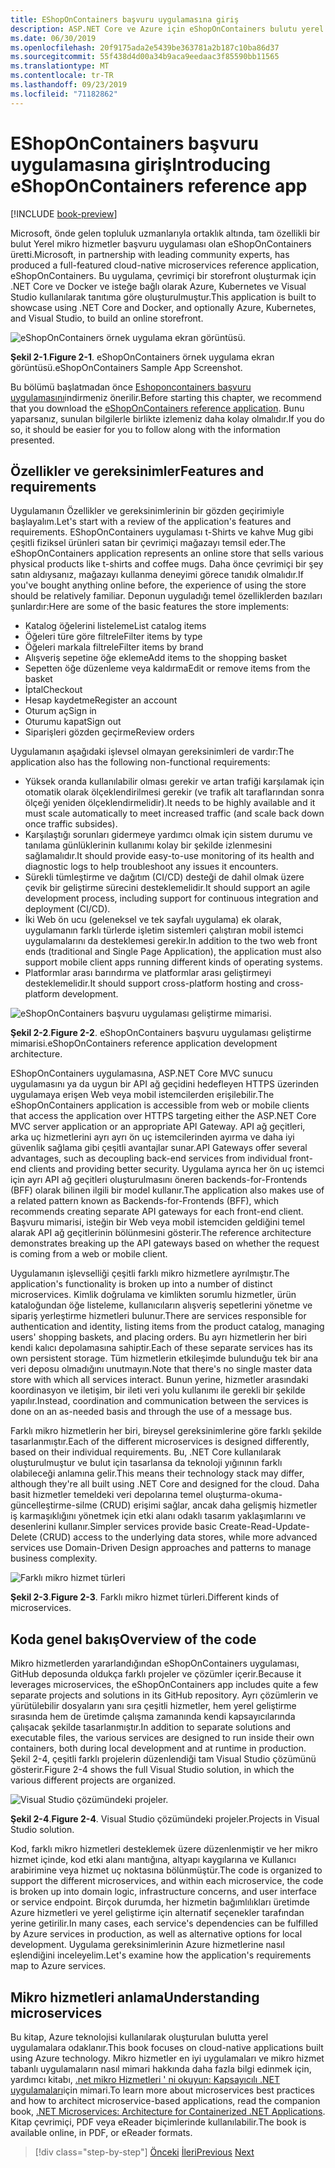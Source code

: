```yaml
---
title: EShopOnContainers başvuru uygulamasına giriş
description: ASP.NET Core ve Azure için eShopOnContainers bulutu yerel mikro hizmetleri başvuru uygulamasına giriş.
ms.date: 06/30/2019
ms.openlocfilehash: 20f9175ada2e5439be363781a2b187c10ba86d37
ms.sourcegitcommit: 55f438d4d00a34b9aca9eedaac3f85590bb11565
ms.translationtype: MT
ms.contentlocale: tr-TR
ms.lasthandoff: 09/23/2019
ms.locfileid: "71182862"
---
```

# <a name="introducing-eshoponcontainers-reference-app"></a><span data-ttu-id="76d98-103">EShopOnContainers başvuru uygulamasına giriş</span><span class="sxs-lookup"><span data-stu-id="76d98-103">Introducing eShopOnContainers reference app</span></span>

[!INCLUDE [book-preview](../../../includes/book-preview.md)]

<span data-ttu-id="76d98-104">Microsoft, önde gelen topluluk uzmanlarıyla ortaklık altında, tam özellikli bir bulut Yerel mikro hizmetler başvuru uygulaması olan eShopOnContainers üretti.</span><span class="sxs-lookup"><span data-stu-id="76d98-104">Microsoft, in partnership with leading community experts, has produced a full-featured cloud-native microservices reference application, eShopOnContainers.</span></span> <span data-ttu-id="76d98-105">Bu uygulama, çevrimiçi bir storefront oluşturmak için .NET Core ve Docker ve isteğe bağlı olarak Azure, Kubernetes ve Visual Studio kullanılarak tanıtıma göre oluşturulmuştur.</span><span class="sxs-lookup"><span data-stu-id="76d98-105">This application is built to showcase using .NET Core and Docker, and optionally Azure, Kubernetes, and Visual Studio, to build an online storefront.</span></span>

![eShopOnContainers örnek uygulama ekran görüntüsü.](./media/eshoponcontainers-sample-app-screenshot.png)

<span data-ttu-id="76d98-107">**Şekil 2-1**.</span><span class="sxs-lookup"><span data-stu-id="76d98-107">**Figure 2-1**.</span></span> <span data-ttu-id="76d98-108">eShopOnContainers örnek uygulama ekran görüntüsü.</span><span class="sxs-lookup"><span data-stu-id="76d98-108">eShopOnContainers Sample App Screenshot.</span></span>

<span data-ttu-id="76d98-109">Bu bölümü başlatmadan önce [Eshoponcontainers başvuru uygulamasını](https://github.com/dotnet-architecture/eShopOnContainers)indirmeniz önerilir.</span><span class="sxs-lookup"><span data-stu-id="76d98-109">Before starting this chapter, we recommend that you download the [eShopOnContainers reference application](https://github.com/dotnet-architecture/eShopOnContainers).</span></span> <span data-ttu-id="76d98-110">Bunu yaparsanız, sunulan bilgilerle birlikte izlemeniz daha kolay olmalıdır.</span><span class="sxs-lookup"><span data-stu-id="76d98-110">If you do so, it should be easier for you to follow along with the information presented.</span></span>

## <a name="features-and-requirements"></a><span data-ttu-id="76d98-111">Özellikler ve gereksinimler</span><span class="sxs-lookup"><span data-stu-id="76d98-111">Features and requirements</span></span>

<span data-ttu-id="76d98-112">Uygulamanın Özellikler ve gereksinimlerinin bir gözden geçirimiyle başlayalım.</span><span class="sxs-lookup"><span data-stu-id="76d98-112">Let's start with a review of the application's features and requirements.</span></span> <span data-ttu-id="76d98-113">EShopOnContainers uygulaması t-Shirts ve kahve Mug gibi çeşitli fiziksel ürünleri satan bir çevrimiçi mağazayı temsil eder.</span><span class="sxs-lookup"><span data-stu-id="76d98-113">The eShopOnContainers application represents an online store that sells various physical products like t-shirts and coffee mugs.</span></span> <span data-ttu-id="76d98-114">Daha önce çevrimiçi bir şey satın aldıysanız, mağazayı kullanma deneyimi görece tanıdık olmalıdır.</span><span class="sxs-lookup"><span data-stu-id="76d98-114">If you've bought anything online before, the experience of using the store should be relatively familiar.</span></span> <span data-ttu-id="76d98-115">Deponun uyguladığı temel özelliklerden bazıları şunlardır:</span><span class="sxs-lookup"><span data-stu-id="76d98-115">Here are some of the basic features the store implements:</span></span>

- <span data-ttu-id="76d98-116">Katalog öğelerini listeleme</span><span class="sxs-lookup"><span data-stu-id="76d98-116">List catalog items</span></span>
- <span data-ttu-id="76d98-117">Öğeleri türe göre filtrele</span><span class="sxs-lookup"><span data-stu-id="76d98-117">Filter items by type</span></span>
- <span data-ttu-id="76d98-118">Öğeleri markala filtrele</span><span class="sxs-lookup"><span data-stu-id="76d98-118">Filter items by brand</span></span>
- <span data-ttu-id="76d98-119">Alışveriş sepetine öğe ekleme</span><span class="sxs-lookup"><span data-stu-id="76d98-119">Add items to the shopping basket</span></span>
- <span data-ttu-id="76d98-120">Sepetten öğe düzenleme veya kaldırma</span><span class="sxs-lookup"><span data-stu-id="76d98-120">Edit or remove items from the basket</span></span>
- <span data-ttu-id="76d98-121">İptal</span><span class="sxs-lookup"><span data-stu-id="76d98-121">Checkout</span></span>
- <span data-ttu-id="76d98-122">Hesap kaydetme</span><span class="sxs-lookup"><span data-stu-id="76d98-122">Register an account</span></span>
- <span data-ttu-id="76d98-123">Oturum aç</span><span class="sxs-lookup"><span data-stu-id="76d98-123">Sign in</span></span>
- <span data-ttu-id="76d98-124">Oturumu kapat</span><span class="sxs-lookup"><span data-stu-id="76d98-124">Sign out</span></span>
- <span data-ttu-id="76d98-125">Siparişleri gözden geçirme</span><span class="sxs-lookup"><span data-stu-id="76d98-125">Review orders</span></span>

<span data-ttu-id="76d98-126">Uygulamanın aşağıdaki işlevsel olmayan gereksinimleri de vardır:</span><span class="sxs-lookup"><span data-stu-id="76d98-126">The application also has the following non-functional requirements:</span></span>

- <span data-ttu-id="76d98-127">Yüksek oranda kullanılabilir olması gerekir ve artan trafiği karşılamak için otomatik olarak ölçeklendirilmesi gerekir (ve trafik alt taraflarından sonra ölçeği yeniden ölçeklendirmelidir).</span><span class="sxs-lookup"><span data-stu-id="76d98-127">It needs to be highly available and it must scale automatically to meet increased traffic (and scale back down once traffic subsides).</span></span> 
- <span data-ttu-id="76d98-128">Karşılaştığı sorunları gidermeye yardımcı olmak için sistem durumu ve tanılama günlüklerinin kullanımı kolay bir şekilde izlenmesini sağlamalıdır.</span><span class="sxs-lookup"><span data-stu-id="76d98-128">It should provide easy-to-use monitoring of its health and diagnostic logs to help troubleshoot any issues it encounters.</span></span> 
- <span data-ttu-id="76d98-129">Sürekli tümleştirme ve dağıtım (CI/CD) desteği de dahil olmak üzere çevik bir geliştirme sürecini desteklemelidir.</span><span class="sxs-lookup"><span data-stu-id="76d98-129">It should support an agile development process, including support for continuous integration and deployment (CI/CD).</span></span> 
- <span data-ttu-id="76d98-130">İki Web ön ucu (geleneksel ve tek sayfalı uygulama) ek olarak, uygulamanın farklı türlerde işletim sistemleri çalıştıran mobil istemci uygulamalarını da desteklemesi gerekir.</span><span class="sxs-lookup"><span data-stu-id="76d98-130">In addition to the two web front ends (traditional and Single Page Application), the application must also support mobile client apps running different kinds of operating systems.</span></span> 
- <span data-ttu-id="76d98-131">Platformlar arası barındırma ve platformlar arası geliştirmeyi desteklemelidir.</span><span class="sxs-lookup"><span data-stu-id="76d98-131">It should support cross-platform hosting and cross-platform development.</span></span>

![eShopOnContainers başvuru uygulaması geliştirme mimarisi.](./media/eshoponcontainers-development-architecture.png)

<span data-ttu-id="76d98-133">**Şekil 2-2**.</span><span class="sxs-lookup"><span data-stu-id="76d98-133">**Figure 2-2**.</span></span> <span data-ttu-id="76d98-134">eShopOnContainers başvuru uygulaması geliştirme mimarisi.</span><span class="sxs-lookup"><span data-stu-id="76d98-134">eShopOnContainers reference application development architecture.</span></span>

<span data-ttu-id="76d98-135">EShopOnContainers uygulamasına, ASP.NET Core MVC sunucu uygulamasını ya da uygun bir API ağ geçidini hedefleyen HTTPS üzerinden uygulamaya erişen Web veya mobil istemcilerden erişilebilir.</span><span class="sxs-lookup"><span data-stu-id="76d98-135">The eShopOnContainers application is accessible from web or mobile clients that access the application over HTTPS targeting either the ASP.NET Core MVC server application or an appropriate API Gateway.</span></span> <span data-ttu-id="76d98-136">API ağ geçitleri, arka uç hizmetlerini ayrı ayrı ön uç istemcilerinden ayırma ve daha iyi güvenlik sağlama gibi çeşitli avantajlar sunar.</span><span class="sxs-lookup"><span data-stu-id="76d98-136">API Gateways offer several advantages, such as decoupling back-end services from individual front-end clients and providing better security.</span></span> <span data-ttu-id="76d98-137">Uygulama ayrıca her ön uç istemci için ayrı API ağ geçitleri oluşturulmasını öneren backends-for-Frontends (BFF) olarak bilinen ilgili bir model kullanır.</span><span class="sxs-lookup"><span data-stu-id="76d98-137">The application also makes use of a related pattern known as Backends-for-Frontends (BFF), which recommends creating separate API gateways for each front-end client.</span></span> <span data-ttu-id="76d98-138">Başvuru mimarisi, isteğin bir Web veya mobil istemciden geldiğini temel alarak API ağ geçitlerinin bölünmesini gösterir.</span><span class="sxs-lookup"><span data-stu-id="76d98-138">The reference architecture demonstrates breaking up the API gateways based on whether the request is coming from a web or mobile client.</span></span>

<span data-ttu-id="76d98-139">Uygulamanın işlevselliği çeşitli farklı mikro hizmetlere ayrılmıştır.</span><span class="sxs-lookup"><span data-stu-id="76d98-139">The application's functionality is broken up into a number of distinct microservices.</span></span> <span data-ttu-id="76d98-140">Kimlik doğrulama ve kimlikten sorumlu hizmetler, ürün kataloğundan öğe listeleme, kullanıcıların alışveriş sepetlerini yönetme ve sipariş yerleştirme hizmetleri bulunur.</span><span class="sxs-lookup"><span data-stu-id="76d98-140">There are services responsible for authentication and identity, listing items from the product catalog, managing users' shopping baskets, and  placing orders.</span></span> <span data-ttu-id="76d98-141">Bu ayrı hizmetlerin her biri kendi kalıcı depolamasına sahiptir.</span><span class="sxs-lookup"><span data-stu-id="76d98-141">Each of these separate services has its own persistent storage.</span></span> <span data-ttu-id="76d98-142">Tüm hizmetlerin etkileşimde bulunduğu tek bir ana veri deposu olmadığını unutmayın.</span><span class="sxs-lookup"><span data-stu-id="76d98-142">Note that there's no single master data store with which all services interact.</span></span> <span data-ttu-id="76d98-143">Bunun yerine, hizmetler arasındaki koordinasyon ve iletişim, bir ileti veri yolu kullanımı ile gerekli bir şekilde yapılır.</span><span class="sxs-lookup"><span data-stu-id="76d98-143">Instead, coordination and communication between the services is done on an as-needed basis and through the use of a message bus.</span></span>

<span data-ttu-id="76d98-144">Farklı mikro hizmetlerin her biri, bireysel gereksinimlerine göre farklı şekilde tasarlanmıştır.</span><span class="sxs-lookup"><span data-stu-id="76d98-144">Each of the different microservices is designed differently, based on their individual requirements.</span></span> <span data-ttu-id="76d98-145">Bu, .NET Core kullanılarak oluşturulmuştur ve bulut için tasarlansa da teknoloji yığınının farklı olabileceği anlamına gelir.</span><span class="sxs-lookup"><span data-stu-id="76d98-145">This means their technology stack may differ, although they're all built using .NET Core and designed for the cloud.</span></span> <span data-ttu-id="76d98-146">Daha basit hizmetler temeldeki veri depolarına temel oluşturma-okuma-güncelleştirme-silme (CRUD) erişimi sağlar, ancak daha gelişmiş hizmetler iş karmaşıklığını yönetmek için etki alanı odaklı tasarım yaklaşımlarını ve desenlerini kullanır.</span><span class="sxs-lookup"><span data-stu-id="76d98-146">Simpler services provide basic Create-Read-Update-Delete (CRUD) access to the underlying data stores, while more advanced services use Domain-Driven Design approaches and patterns to manage business complexity.</span></span>

![Farklı mikro hizmet türleri](./media/different-kinds-of-microservices.png)

<span data-ttu-id="76d98-148">**Şekil 2-3**.</span><span class="sxs-lookup"><span data-stu-id="76d98-148">**Figure 2-3**.</span></span> <span data-ttu-id="76d98-149">Farklı mikro hizmet türleri.</span><span class="sxs-lookup"><span data-stu-id="76d98-149">Different kinds of microservices.</span></span>

## <a name="overview-of-the-code"></a><span data-ttu-id="76d98-150">Koda genel bakış</span><span class="sxs-lookup"><span data-stu-id="76d98-150">Overview of the code</span></span>

<span data-ttu-id="76d98-151">Mikro hizmetlerden yararlandığından eShopOnContainers uygulaması, GitHub deposunda oldukça farklı projeler ve çözümler içerir.</span><span class="sxs-lookup"><span data-stu-id="76d98-151">Because it leverages microservices, the eShopOnContainers app includes quite a few separate projects and solutions in its GitHub repository.</span></span> <span data-ttu-id="76d98-152">Ayrı çözümlerin ve yürütülebilir dosyaların yanı sıra çeşitli hizmetler, hem yerel geliştirme sırasında hem de üretimde çalışma zamanında kendi kapsayıcılarında çalışacak şekilde tasarlanmıştır.</span><span class="sxs-lookup"><span data-stu-id="76d98-152">In addition to separate solutions and executable files, the various services are designed to run inside their own containers, both during local development and at runtime in production.</span></span> <span data-ttu-id="76d98-153">Şekil 2-4, çeşitli farklı projelerin düzenlendiği tam Visual Studio çözümünü gösterir.</span><span class="sxs-lookup"><span data-stu-id="76d98-153">Figure 2-4 shows the full Visual Studio solution, in which the various different projects are organized.</span></span>

![Visual Studio çözümündeki projeler.](./media/projects-in-visual-studio-solution.png)

<span data-ttu-id="76d98-155">**Şekil 2-4**.</span><span class="sxs-lookup"><span data-stu-id="76d98-155">**Figure 2-4**.</span></span> <span data-ttu-id="76d98-156">Visual Studio çözümündeki projeler.</span><span class="sxs-lookup"><span data-stu-id="76d98-156">Projects in Visual Studio solution.</span></span>

<span data-ttu-id="76d98-157">Kod, farklı mikro hizmetleri desteklemek üzere düzenlenmiştir ve her mikro hizmet içinde, kod etki alanı mantığına, altyapı kaygılarına ve Kullanıcı arabirimine veya hizmet uç noktasına bölünmüştür.</span><span class="sxs-lookup"><span data-stu-id="76d98-157">The code is organized to support the different microservices, and within each microservice, the code is broken up into domain logic, infrastructure concerns, and user interface or service endpoint.</span></span> <span data-ttu-id="76d98-158">Birçok durumda, her hizmetin bağımlılıkları üretimde Azure hizmetleri ve yerel geliştirme için alternatif seçenekler tarafından yerine getirilir.</span><span class="sxs-lookup"><span data-stu-id="76d98-158">In many cases, each service's dependencies can be fulfilled by Azure services in production, as well as alternative options for local development.</span></span> <span data-ttu-id="76d98-159">Uygulama gereksinimlerinin Azure hizmetlerine nasıl eşlendiğini inceleyelim.</span><span class="sxs-lookup"><span data-stu-id="76d98-159">Let's examine how the application's requirements map to Azure services.</span></span>

## <a name="understanding-microservices"></a><span data-ttu-id="76d98-160">Mikro hizmetleri anlama</span><span class="sxs-lookup"><span data-stu-id="76d98-160">Understanding microservices</span></span>

<span data-ttu-id="76d98-161">Bu kitap, Azure teknolojisi kullanılarak oluşturulan bulutta yerel uygulamalara odaklanır.</span><span class="sxs-lookup"><span data-stu-id="76d98-161">This book focuses on cloud-native applications built using Azure technology.</span></span> <span data-ttu-id="76d98-162">Mikro hizmetler en iyi uygulamaları ve mikro hizmet tabanlı uygulamaların nasıl mimari hakkında daha fazla bilgi edinmek için, yardımcı kitabı, [.net mikro Hizmetleri ' ni okuyun: Kapsayıcılı .NET uygulamaları](https://dotnet.microsoft.com/learn/aspnet/microservices-architecture)için mimari.</span><span class="sxs-lookup"><span data-stu-id="76d98-162">To learn more about microservices best practices and how to architect microservice-based applications, read the companion book, [.NET Microservices: Architecture for Containerized .NET Applications](https://dotnet.microsoft.com/learn/aspnet/microservices-architecture).</span></span> <span data-ttu-id="76d98-163">Kitap çevrimiçi, PDF veya eReader biçimlerinde kullanılabilir.</span><span class="sxs-lookup"><span data-stu-id="76d98-163">The book is available online, in PDF, or eReader formats.</span></span>

>[!div class="step-by-step"]
><span data-ttu-id="76d98-164">[Önceki](candidate-apps.md)
>[İleri](map-eshoponcontainers-azure-services.md)</span><span class="sxs-lookup"><span data-stu-id="76d98-164">[Previous](candidate-apps.md)
[Next](map-eshoponcontainers-azure-services.md)</span></span>

